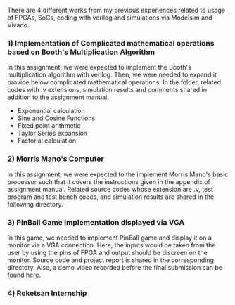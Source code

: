 There are 4 different works from my previous experiences related to usage of FPGAs, SoCs, coding with verilog and simulations via Modelsim and Vivado. 

### 1) Implementation of Complicated mathematical operations based on Booth's Multiplication Algorithm

In this assignment, we were expected to implement the Booth's multiplication algorithm with verilog. Then, we were needed to expand it provide below complicated mathematical operations. In the folder, related codes with .v extensions, simulation results and comments shared in addition to the assignment manual.
    
- Exponential calculation
- Sine and Cosine Functions
- Fixed point arithmetic
- Taylor Series expansion
- Factorial calculation

### 2) Morris Mano's Computer

In this assignment, we were expected to the implement Morris Mano's basic processor such that it covers the instructions given in the appendix of assignment manual. Related source codes whose extension are .v, test program and test bench codes, and simulation results are shared in the following directory. 

### 3) PinBall Game implementation displayed via VGA

In this game, we needed to implement PinBall game and display it on a monitor via a VGA connection. Here, the inputs would be taken from the user by using the pins of FPGA and output should be discreen on the monitor. Source code and project report is shared in the corresponding directory. 
    Also, a demo video recorded before the final submission can be found [here](https://www.youtube.com/watch?v=oJqTAdTknQw&t=3s).
    

### 4) Roketsan Internship

